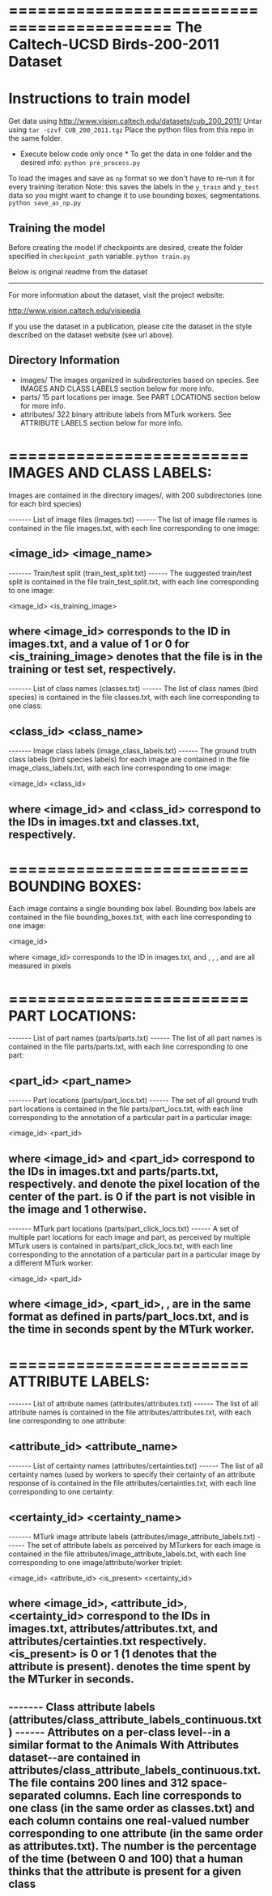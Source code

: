 ===========================================
The Caltech-UCSD Birds-200-2011 Dataset
===========================================

# Instructions to train model

Get data using http://www.vision.caltech.edu/datasets/cub_200_2011/
Untar using `tar -czvf CUB_200_2011.tgz`
Place the python files from this repo in the same folder.

* Execute below code only once *
To get the data in one folder and the desired info:
`python pre_process.py`

To load the images and save as `np` format so we don't have to re-run it for every training iteration
Note: this saves the labels in the `y_train` and `y_test` data so you might want to change it to use bounding boxes, segmentations.
`python save_as_np.py`

## Training the model

Before creating the model if checkpoints are desired, create the folder specified in `checkpoint_path` variable.
`python train.py`


Below is original readme from the dataset
____________________________________________________
For more information about the dataset, visit the project website:

  http://www.vision.caltech.edu/visipedia

If you use the dataset in a publication, please cite the dataset in
the style described on the dataset website (see url above).

Directory Information
---------------------

- images/
    The images organized in subdirectories based on species. See 
    IMAGES AND CLASS LABELS section below for more info.
- parts/
    15 part locations per image. See PART LOCATIONS section below 
    for more info.
- attributes/
    322 binary attribute labels from MTurk workers. See ATTRIBUTE LABELS 
    section below for more info.



=========================
IMAGES AND CLASS LABELS:
=========================
Images are contained in the directory images/, with 200 subdirectories (one for each bird species)

------- List of image files (images.txt) ------
The list of image file names is contained in the file images.txt, with each line corresponding to one image:

<image_id> <image_name>
------------------------------------------


------- Train/test split (train_test_split.txt) ------
The suggested train/test split is contained in the file train_test_split.txt, with each line corresponding to one image:

<image_id> <is_training_image>

where <image_id> corresponds to the ID in images.txt, and a value of 1 or 0 for <is_training_image> denotes that the file is in the training or test set, respectively.
------------------------------------------------------


------- List of class names (classes.txt) ------
The list of class names (bird species) is contained in the file classes.txt, with each line corresponding to one class:

<class_id> <class_name>
--------------------------------------------


------- Image class labels (image_class_labels.txt) ------
The ground truth class labels (bird species labels) for each image are contained in the file image_class_labels.txt, with each line corresponding to one image:

<image_id> <class_id>

where <image_id> and <class_id> correspond to the IDs in images.txt and classes.txt, respectively.
---------------------------------------------------------





=========================
BOUNDING BOXES:
=========================

Each image contains a single bounding box label.  Bounding box labels are contained in the file bounding_boxes.txt, with each line corresponding to one image:

<image_id> <x> <y> <width> <height>

where <image_id> corresponds to the ID in images.txt, and <x>, <y>, <width>, and <height> are all measured in pixels




=========================
PART LOCATIONS:
=========================

------- List of part names (parts/parts.txt) ------
The list of all part names is contained in the file parts/parts.txt, with each line corresponding to one part:

<part_id> <part_name>
------------------------------------------


------- Part locations (parts/part_locs.txt) ------
The set of all ground truth part locations is contained in the file parts/part_locs.txt, with each line corresponding to the annotation of a particular part in a particular image:

<image_id> <part_id> <x> <y> <visible>

where <image_id> and <part_id> correspond to the IDs in images.txt and parts/parts.txt, respectively.  <x> and <y> denote the pixel location of the center of the part.  <visible> is 0 if the part is not visible in the image and 1 otherwise.
----------------------------------------------------------


------- MTurk part locations (parts/part_click_locs.txt) ------
A set of multiple part locations for each image and part, as perceived by multiple MTurk users is contained in parts/part_click_locs.txt, with each line corresponding to the annotation of a particular part in a particular image by a different MTurk worker:

<image_id> <part_id> <x> <y> <visible> <time>

where <image_id>, <part_id>, <x>, <y> are in the same format as defined in parts/part_locs.txt, and <time> is the time in seconds spent by the MTurk worker.
----------------------------------------------------------



=========================
ATTRIBUTE LABELS:
=========================

------- List of attribute names (attributes/attributes.txt) ------
The list of all attribute names is contained in the file attributes/attributes.txt, with each line corresponding to one attribute:

<attribute_id> <attribute_name>
------------------------------------------------------------------


------- List of certainty names (attributes/certainties.txt) ------
The list of all certainty names (used by workers to specify their certainty of an attribute response of is contained in the file attributes/certainties.txt, with each line corresponding to one certainty:

<certainty_id> <certainty_name>
-------------------------------------------------------------------


------- MTurk image attribute labels (attributes/image_attribute_labels.txt) ------
The set of attribute labels as perceived by MTurkers for each image is contained in the file attributes/image_attribute_labels.txt, with each line corresponding to one image/attribute/worker triplet:

<image_id> <attribute_id> <is_present> <certainty_id> <time>

where <image_id>, <attribute_id>, <certainty_id> correspond to the IDs in images.txt, attributes/attributes.txt, and attributes/certainties.txt respectively.  <is_present> is 0 or 1 (1 denotes that the attribute is present).  <time> denotes the time spent by the MTurker in seconds.
-----------------------------------------------------------------------------------


------- Class attribute labels (attributes/class_attribute_labels_continuous.txt) ------
Attributes on a per-class level--in a similar format to the Animals With Attributes dataset--are contained in attributes/class_attribute_labels_continuous.txt.  The file contains 200 lines and 312 space-separated columns.  Each line corresponds to one class (in the same order as classes.txt) and each column contains one real-valued number corresponding to one attribute (in the same order as attributes.txt).  The number is the percentage of the time (between 0 and 100) that a human thinks that the attribute is present for a given class
----------------------------------------------------------------------------------------

